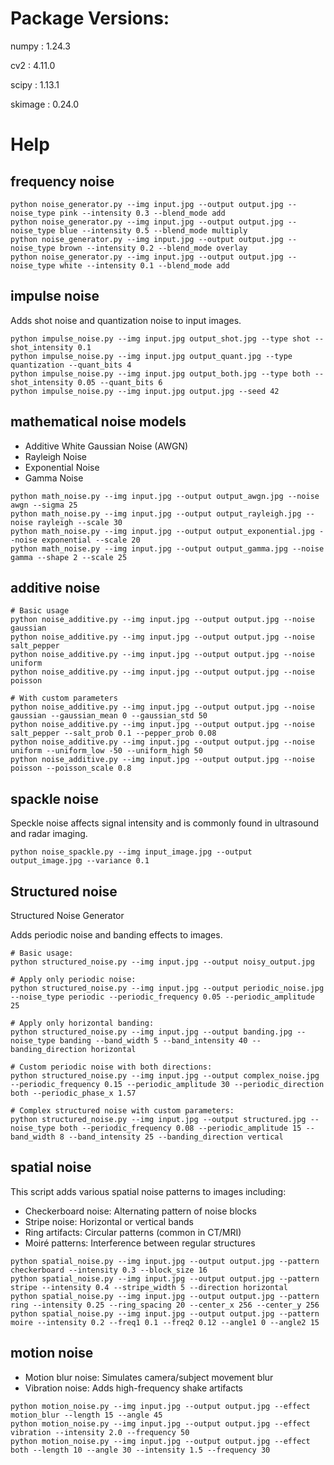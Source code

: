 # Package Versions:
numpy : 1.24.3

cv2 : 4.11.0

scipy : 1.13.1

skimage : 0.24.0

# Help
## frequency noise
```
python noise_generator.py --img input.jpg --output output.jpg --noise_type pink --intensity 0.3 --blend_mode add
python noise_generator.py --img input.jpg --output output.jpg --noise_type blue --intensity 0.5 --blend_mode multiply
python noise_generator.py --img input.jpg --output output.jpg --noise_type brown --intensity 0.2 --blend_mode overlay
python noise_generator.py --img input.jpg --output output.jpg --noise_type white --intensity 0.1 --blend_mode add
```

## impulse noise
Adds shot noise and quantization noise to input images.

```
python impulse_noise.py --img input.jpg output_shot.jpg --type shot --shot_intensity 0.1
python impulse_noise.py --img input.jpg output_quant.jpg --type quantization --quant_bits 4
python impulse_noise.py --img input.jpg output_both.jpg --type both --shot_intensity 0.05 --quant_bits 6
python impulse_noise.py --img input.jpg output.jpg --seed 42
```

## mathematical noise models
- Additive White Gaussian Noise (AWGN)
- Rayleigh Noise
- Exponential Noise  
- Gamma Noise

```
python math_noise.py --img input.jpg --output output_awgn.jpg --noise awgn --sigma 25
python math_noise.py --img input.jpg --output output_rayleigh.jpg --noise rayleigh --scale 30
python math_noise.py --img input.jpg --output output_exponential.jpg --noise exponential --scale 20
python math_noise.py --img input.jpg --output output_gamma.jpg --noise gamma --shape 2 --scale 25
```

## additive noise
```
# Basic usage
python noise_additive.py --img input.jpg --output output.jpg --noise gaussian
python noise_additive.py --img input.jpg --output output.jpg --noise salt_pepper
python noise_additive.py --img input.jpg --output output.jpg --noise uniform
python noise_additive.py --img input.jpg --output output.jpg --noise poisson
    
# With custom parameters
python noise_additive.py --img input.jpg --output output.jpg --noise gaussian --gaussian_mean 0 --gaussian_std 50
python noise_additive.py --img input.jpg --output output.jpg --noise salt_pepper --salt_prob 0.1 --pepper_prob 0.08
python noise_additive.py --img input.jpg --output output.jpg --noise uniform --uniform_low -50 --uniform_high 50
python noise_additive.py --img input.jpg --output output.jpg --noise poisson --poisson_scale 0.8
```

## spackle noise
Speckle noise affects signal intensity and is commonly found in ultrasound and radar imaging.

```
python noise_spackle.py --img input_image.jpg --output output_image.jpg --variance 0.1
```

## Structured noise
Structured Noise Generator

Adds periodic noise and banding effects to images.

```
# Basic usage:
python structured_noise.py --img input.jpg --output noisy_output.jpg

# Apply only periodic noise:
python structured_noise.py --img input.jpg --output periodic_noise.jpg --noise_type periodic --periodic_frequency 0.05 --periodic_amplitude 25

# Apply only horizontal banding:
python structured_noise.py --img input.jpg --output banding.jpg --noise_type banding --band_width 5 --band_intensity 40 --banding_direction horizontal

# Custom periodic noise with both directions:
python structured_noise.py --img input.jpg --output complex_noise.jpg --periodic_frequency 0.15 --periodic_amplitude 30 --periodic_direction both --periodic_phase_x 1.57

# Complex structured noise with custom parameters:
python structured_noise.py --img input.jpg --output structured.jpg --noise_type both --periodic_frequency 0.08 --periodic_amplitude 15 --band_width 8 --band_intensity 25 --banding_direction vertical
```

## spatial noise
This script adds various spatial noise patterns to images including:
- Checkerboard noise: Alternating pattern of noise blocks
- Stripe noise: Horizontal or vertical bands
- Ring artifacts: Circular patterns (common in CT/MRI)
- Moiré patterns: Interference between regular structures

```
python spatial_noise.py --img input.jpg --output output.jpg --pattern checkerboard --intensity 0.3 --block_size 16
python spatial_noise.py --img input.jpg --output output.jpg --pattern stripe --intensity 0.4 --stripe_width 5 --direction horizontal
python spatial_noise.py --img input.jpg --output output.jpg --pattern ring --intensity 0.25 --ring_spacing 20 --center_x 256 --center_y 256
python spatial_noise.py --img input.jpg --output output.jpg --pattern moire --intensity 0.2 --freq1 0.1 --freq2 0.12 --angle1 0 --angle2 15
```

## motion noise
- Motion blur noise: Simulates camera/subject movement blur
- Vibration noise: Adds high-frequency shake artifacts

```
python motion_noise.py --img input.jpg --output output.jpg --effect motion_blur --length 15 --angle 45
python motion_noise.py --img input.jpg --output output.jpg --effect vibration --intensity 2.0 --frequency 50
python motion_noise.py --img input.jpg --output output.jpg --effect both --length 10 --angle 30 --intensity 1.5 --frequency 30
```

